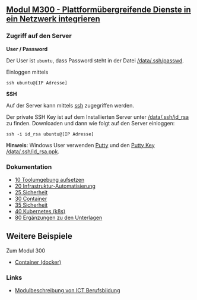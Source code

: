 ## [Modul M300 - Plattformübergreifende Dienste in ein Netzwerk integrieren](https://github.com/mc-b/m300)

### Zugriff auf den Server

**User / Password**

Der User ist `ubuntu`, dass Password steht in der Datei [/data/.ssh/passwd](/data/.ssh/passwd).

Einloggen mittels

    ssh ubuntu@[IP Adresse]

**SSH**

Auf der Server kann mittels [ssh](https://wiki.ubuntuusers.de/SSH/) zugegriffen werden.

Der private SSH Key ist auf dem Installierten Server unter [/data/.ssh/id_rsa](/data/.ssh/id_rsa) zu finden. Downloaden und dann wie folgt auf den Server einloggen:

    ssh -i id_rsa ubuntu@[IP Adresse]
    
**Hinweis**: Windows User verwenden [Putty](https://www.putty.org/) und den [Putty Key /data/.ssh/id_rsa.ppk](/data/.ssh/id_rsa.ppk). 

### Dokumentation

* [10 Toolumgebung aufsetzen](https://github.com/mc-b/M300/tree/master/10-Toolumgebung/)
* [20 Infrastruktur-Automatisierung](https://github.com/mc-b/M300/tree/master/20-Infrastruktur/)
* [25 Sicherheit](https://github.com/mc-b/M300/tree/master/25-Sicherheit/)
* [30 Container](https://github.com/mc-b/M300/tree/master/30-Container/)
* [35 Sicherheit](https://github.com/mc-b/M300/tree/master/35-Sicherheit/)
* [40 Kubernetes (k8s)](https://github.com/mc-b/M300/tree/master/40-Kubernetes/)
* [80 Ergänzungen zu den Unterlagen](https://github.com/mc-b/M300/tree/master/80-Ergaenzungen/)

## Weitere Beispiele

Zum Modul 300

* [Container (docker)](https://github.com/mc-b/M300/tree/master/docker/)

### Links

* [Modulbeschreibung von ICT Berufsbildung](https://cf.ict-berufsbildung.ch/modules.php?name=Mbk&a=20101&cmodnr=300&noheader=1)

